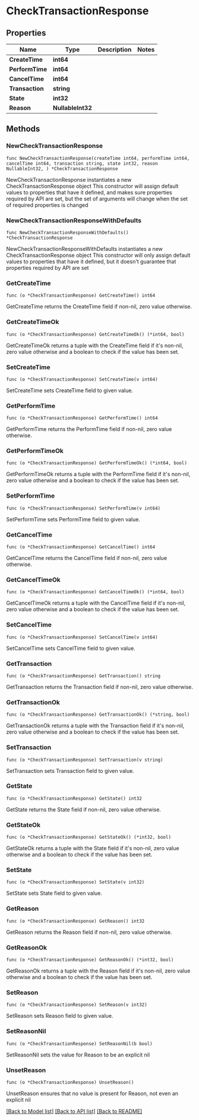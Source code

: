 # CheckTransactionResponse

## Properties

Name | Type | Description | Notes
------------ | ------------- | ------------- | -------------
**CreateTime** | **int64** |  | 
**PerformTime** | **int64** |  | 
**CancelTime** | **int64** |  | 
**Transaction** | **string** |  | 
**State** | **int32** |  | 
**Reason** | **NullableInt32** |  | 

## Methods

### NewCheckTransactionResponse

`func NewCheckTransactionResponse(createTime int64, performTime int64, cancelTime int64, transaction string, state int32, reason NullableInt32, ) *CheckTransactionResponse`

NewCheckTransactionResponse instantiates a new CheckTransactionResponse object
This constructor will assign default values to properties that have it defined,
and makes sure properties required by API are set, but the set of arguments
will change when the set of required properties is changed

### NewCheckTransactionResponseWithDefaults

`func NewCheckTransactionResponseWithDefaults() *CheckTransactionResponse`

NewCheckTransactionResponseWithDefaults instantiates a new CheckTransactionResponse object
This constructor will only assign default values to properties that have it defined,
but it doesn't guarantee that properties required by API are set

### GetCreateTime

`func (o *CheckTransactionResponse) GetCreateTime() int64`

GetCreateTime returns the CreateTime field if non-nil, zero value otherwise.

### GetCreateTimeOk

`func (o *CheckTransactionResponse) GetCreateTimeOk() (*int64, bool)`

GetCreateTimeOk returns a tuple with the CreateTime field if it's non-nil, zero value otherwise
and a boolean to check if the value has been set.

### SetCreateTime

`func (o *CheckTransactionResponse) SetCreateTime(v int64)`

SetCreateTime sets CreateTime field to given value.


### GetPerformTime

`func (o *CheckTransactionResponse) GetPerformTime() int64`

GetPerformTime returns the PerformTime field if non-nil, zero value otherwise.

### GetPerformTimeOk

`func (o *CheckTransactionResponse) GetPerformTimeOk() (*int64, bool)`

GetPerformTimeOk returns a tuple with the PerformTime field if it's non-nil, zero value otherwise
and a boolean to check if the value has been set.

### SetPerformTime

`func (o *CheckTransactionResponse) SetPerformTime(v int64)`

SetPerformTime sets PerformTime field to given value.


### GetCancelTime

`func (o *CheckTransactionResponse) GetCancelTime() int64`

GetCancelTime returns the CancelTime field if non-nil, zero value otherwise.

### GetCancelTimeOk

`func (o *CheckTransactionResponse) GetCancelTimeOk() (*int64, bool)`

GetCancelTimeOk returns a tuple with the CancelTime field if it's non-nil, zero value otherwise
and a boolean to check if the value has been set.

### SetCancelTime

`func (o *CheckTransactionResponse) SetCancelTime(v int64)`

SetCancelTime sets CancelTime field to given value.


### GetTransaction

`func (o *CheckTransactionResponse) GetTransaction() string`

GetTransaction returns the Transaction field if non-nil, zero value otherwise.

### GetTransactionOk

`func (o *CheckTransactionResponse) GetTransactionOk() (*string, bool)`

GetTransactionOk returns a tuple with the Transaction field if it's non-nil, zero value otherwise
and a boolean to check if the value has been set.

### SetTransaction

`func (o *CheckTransactionResponse) SetTransaction(v string)`

SetTransaction sets Transaction field to given value.


### GetState

`func (o *CheckTransactionResponse) GetState() int32`

GetState returns the State field if non-nil, zero value otherwise.

### GetStateOk

`func (o *CheckTransactionResponse) GetStateOk() (*int32, bool)`

GetStateOk returns a tuple with the State field if it's non-nil, zero value otherwise
and a boolean to check if the value has been set.

### SetState

`func (o *CheckTransactionResponse) SetState(v int32)`

SetState sets State field to given value.


### GetReason

`func (o *CheckTransactionResponse) GetReason() int32`

GetReason returns the Reason field if non-nil, zero value otherwise.

### GetReasonOk

`func (o *CheckTransactionResponse) GetReasonOk() (*int32, bool)`

GetReasonOk returns a tuple with the Reason field if it's non-nil, zero value otherwise
and a boolean to check if the value has been set.

### SetReason

`func (o *CheckTransactionResponse) SetReason(v int32)`

SetReason sets Reason field to given value.


### SetReasonNil

`func (o *CheckTransactionResponse) SetReasonNil(b bool)`

 SetReasonNil sets the value for Reason to be an explicit nil

### UnsetReason
`func (o *CheckTransactionResponse) UnsetReason()`

UnsetReason ensures that no value is present for Reason, not even an explicit nil

[[Back to Model list]](../README.md#documentation-for-models) [[Back to API list]](../README.md#documentation-for-api-endpoints) [[Back to README]](../README.md)


